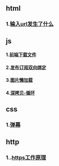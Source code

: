 ## html
### 1.[输入url发生了什么](https://github.com/SLLME/small-knowledge-blog/issues/5)
## js
#### 1.[前端下载文件](https://github.com/SLLME/small-knowledge-blog/issues/1)
#### 2.[发布订阅双向绑定](https://github.com/SLLME/small-knowledge-blog/issues/2)
#### 3.[图片懒加载](https://github.com/SLLME/small-knowledge-blog/issues/3)
#### 4.[深拷贝-循环](https://github.com/SLLME/small-knowledge-blog/issues/6)
## css
### 1.[弹幕](https://github.com/SLLME/small-knowledge-blog/issues/4)
## http
### 1..[https工作原理](https://github.com/SLLME/small-knowledge-blog/issues/7)
